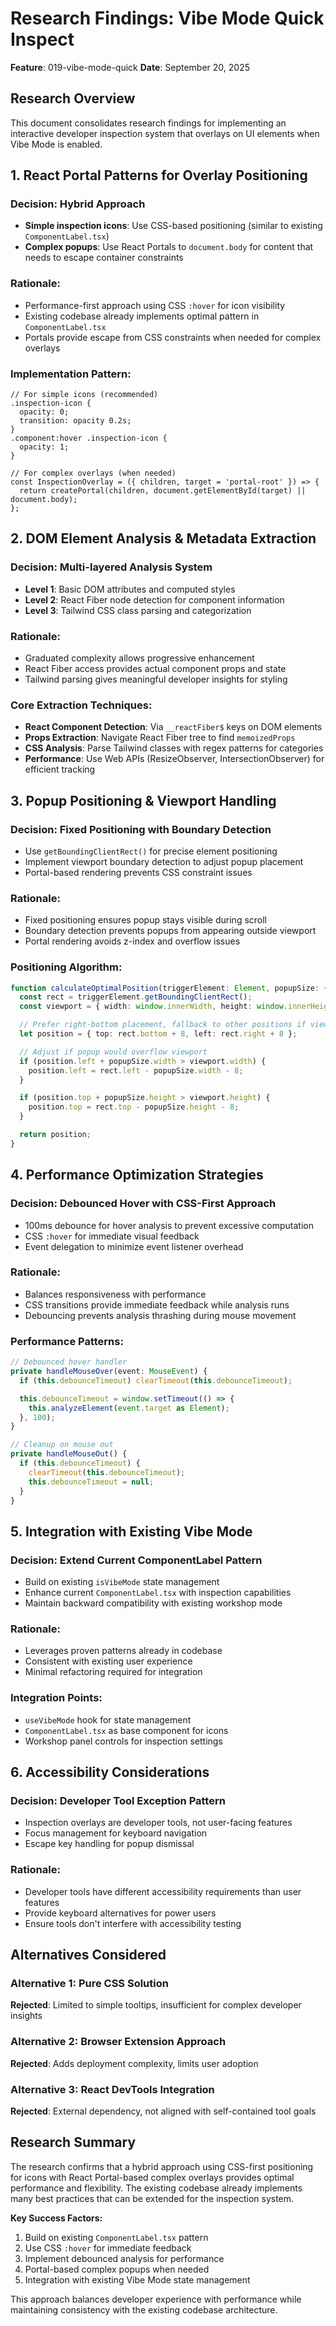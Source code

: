 # Research Findings: Vibe Mode Quick Inspect

**Feature**: 019-vibe-mode-quick
**Date**: September 20, 2025

## Research Overview

This document consolidates research findings for implementing an interactive developer inspection system that overlays on UI elements when Vibe Mode is enabled.

## 1. React Portal Patterns for Overlay Positioning

### Decision: Hybrid Approach
- **Simple inspection icons**: Use CSS-based positioning (similar to existing `ComponentLabel.tsx`)
- **Complex popups**: Use React Portals to `document.body` for content that needs to escape container constraints

### Rationale:
- Performance-first approach using CSS `:hover` for icon visibility
- Existing codebase already implements optimal pattern in `ComponentLabel.tsx`
- Portals provide escape from CSS constraints when needed for complex overlays

### Implementation Pattern:
```tsx
// For simple icons (recommended)
.inspection-icon {
  opacity: 0;
  transition: opacity 0.2s;
}
.component:hover .inspection-icon {
  opacity: 1;
}

// For complex overlays (when needed)
const InspectionOverlay = ({ children, target = 'portal-root' }) => {
  return createPortal(children, document.getElementById(target) || document.body);
};
```

## 2. DOM Element Analysis & Metadata Extraction

### Decision: Multi-layered Analysis System
- **Level 1**: Basic DOM attributes and computed styles
- **Level 2**: React Fiber node detection for component information
- **Level 3**: Tailwind CSS class parsing and categorization

### Rationale:
- Graduated complexity allows progressive enhancement
- React Fiber access provides actual component props and state
- Tailwind parsing gives meaningful developer insights for styling

### Core Extraction Techniques:
- **React Component Detection**: Via `__reactFiber$` keys on DOM elements
- **Props Extraction**: Navigate React Fiber tree to find `memoizedProps`
- **CSS Analysis**: Parse Tailwind classes with regex patterns for categories
- **Performance**: Use Web APIs (ResizeObserver, IntersectionObserver) for efficient tracking

## 3. Popup Positioning & Viewport Handling

### Decision: Fixed Positioning with Boundary Detection
- Use `getBoundingClientRect()` for precise element positioning
- Implement viewport boundary detection to adjust popup placement
- Portal-based rendering prevents CSS constraint issues

### Rationale:
- Fixed positioning ensures popup stays visible during scroll
- Boundary detection prevents popups from appearing outside viewport
- Portal rendering avoids z-index and overflow issues

### Positioning Algorithm:
```typescript
function calculateOptimalPosition(triggerElement: Element, popupSize: { width: number, height: number }) {
  const rect = triggerElement.getBoundingClientRect();
  const viewport = { width: window.innerWidth, height: window.innerHeight };

  // Prefer right-bottom placement, fallback to other positions if viewport constraints
  let position = { top: rect.bottom + 8, left: rect.right + 8 };

  // Adjust if popup would overflow viewport
  if (position.left + popupSize.width > viewport.width) {
    position.left = rect.left - popupSize.width - 8;
  }

  if (position.top + popupSize.height > viewport.height) {
    position.top = rect.top - popupSize.height - 8;
  }

  return position;
}
```

## 4. Performance Optimization Strategies

### Decision: Debounced Hover with CSS-First Approach
- 100ms debounce for hover analysis to prevent excessive computation
- CSS `:hover` for immediate visual feedback
- Event delegation to minimize event listener overhead

### Rationale:
- Balances responsiveness with performance
- CSS transitions provide immediate feedback while analysis runs
- Debouncing prevents analysis thrashing during mouse movement

### Performance Patterns:
```typescript
// Debounced hover handler
private handleMouseOver(event: MouseEvent) {
  if (this.debounceTimeout) clearTimeout(this.debounceTimeout);

  this.debounceTimeout = window.setTimeout(() => {
    this.analyzeElement(event.target as Element);
  }, 100);
}

// Cleanup on mouse out
private handleMouseOut() {
  if (this.debounceTimeout) {
    clearTimeout(this.debounceTimeout);
    this.debounceTimeout = null;
  }
}
```

## 5. Integration with Existing Vibe Mode

### Decision: Extend Current ComponentLabel Pattern
- Build on existing `isVibeMode` state management
- Enhance current `ComponentLabel.tsx` with inspection capabilities
- Maintain backward compatibility with existing workshop mode

### Rationale:
- Leverages proven patterns already in codebase
- Consistent with existing user experience
- Minimal refactoring required for integration

### Integration Points:
- `useVibeMode` hook for state management
- `ComponentLabel.tsx` as base component for icons
- Workshop panel controls for inspection settings

## 6. Accessibility Considerations

### Decision: Developer Tool Exception Pattern
- Inspection overlays are developer tools, not user-facing features
- Focus management for keyboard navigation
- Escape key handling for popup dismissal

### Rationale:
- Developer tools have different accessibility requirements than user features
- Provide keyboard alternatives for power users
- Ensure tools don't interfere with accessibility testing

## Alternatives Considered

### Alternative 1: Pure CSS Solution
**Rejected**: Limited to simple tooltips, insufficient for complex developer insights

### Alternative 2: Browser Extension Approach
**Rejected**: Adds deployment complexity, limits user adoption

### Alternative 3: React DevTools Integration
**Rejected**: External dependency, not aligned with self-contained tool goals

## Research Summary

The research confirms that a hybrid approach using CSS-first positioning for icons with React Portal-based complex overlays provides optimal performance and flexibility. The existing codebase already implements many best practices that can be extended for the inspection system.

**Key Success Factors:**
1. Build on existing `ComponentLabel.tsx` pattern
2. Use CSS `:hover` for immediate feedback
3. Implement debounced analysis for performance
4. Portal-based complex popups when needed
5. Integration with existing Vibe Mode state management

This approach balances developer experience with performance while maintaining consistency with the existing codebase architecture.